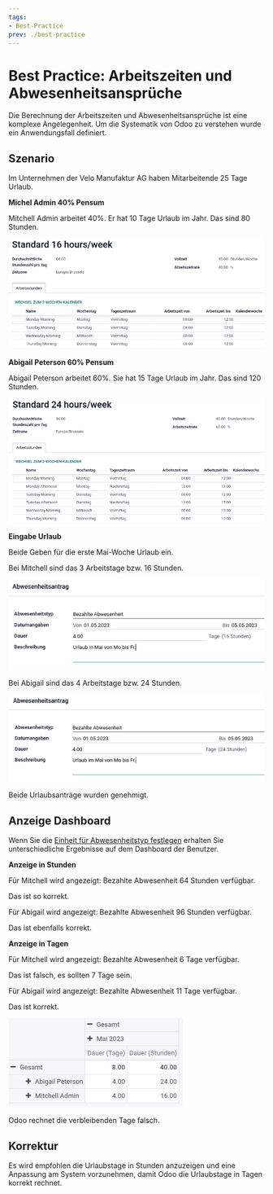 ```yaml
---
tags:
- Best-Practice
prev: ./best-practice
---
```

# Best Practice: Arbeitszeiten und Abwesenheitsansprüche

Die Berechnung der Arbeitszeiten und Abwesenheitsansprüche ist eine komplexe Angelegenheit. Um die Systematik von Odoo zu verstehen wurde ein Anwendungsfall definiert.

## Szenario

Im Unternehmen der Velo Manufaktur AG haben Mitarbeitende 25 Tage Urlaub.

**Michel Admin 40% Pensum**

Mitchell Admin arbeitet 40%.  Er hat 10 Tage Urlaub im Jahr. Das sind 80 Stunden.

![](assets/Best%20Practice%20Arbeitszeiten%2040.png)

**Abigail Peterson 60% Pensum**

Abigail Peterson arbeitet 60%. Sie hat 15 Tage Urlaub im Jahr. Das sind 120 Stunden.

![](assets/Best%20Practice%20Arbeitszeiten%2060.png)

**Eingabe Urlaub**

Beide Geben für die erste Mai-Woche Urlaub ein.

Bei Mitchell sind das 3 Arbeitstage bzw. 16 Stunden.

![](assets/Best%20Practice%20Arbeitszeiten%20Urlaub%2016.png)

Bei Abigail sind das 4 Arbeitstage bzw. 24 Stunden.

![](assets/Best%20Practice%20Arbeitszeiten%20Urlaub%2024.png)

Beide Urlaubsanträge wurden genehmigt.

## Anzeige Dashboard

Wenn Sie die [Einheit für Abwesenheitstyp festlegen](Abwesenheit.md#Einheit%20für%20Abwesenheitstyp%20festlegen) erhalten Sie unterschiedliche Ergebnisse auf dem Dashboard der Benutzer.

**Anzeige in Stunden**

Für Mitchell wird angezeigt: Bezahlte Abwesenheit 64 Stunden verfügbar.

Das ist so korrekt.

Für Abigail wird angezeigt: Bezahlte Abwesenheit 96 Stunden verfügbar.

Das ist ebenfalls korrekt.

**Anzeige in Tagen**

Für Mitchell wird angezeigt: Bezahlte Abwesenheit 6 Tage verfügbar.

Das ist falsch, es sollten 7 Tage sein.

Für Abigail wird angezeigt: Bezahlte Abwesenheit 11 Tage verfügbar.

Das ist korrekt.

![](assets/Best%20Practice%20Abwesenheit%20Berechnung.png)

Odoo rechnet die verbleibenden Tage falsch.

## Korrektur

Es wird empfohlen die Urlaubstage in Stunden anzuzeigen und eine Anpassung am System vorzunehmen, damit Odoo die Urlaubstage in Tagen korrekt rechnet.